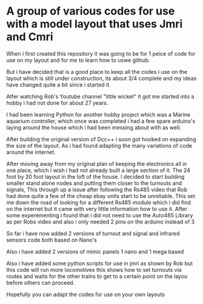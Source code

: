 # A group of various codes for use with a  model layout that uses Jmri and Cmri
When i first created this repository it was going to be for 1 peice of code for use on my layout 
and for me to learn how to uswe github.

But i have decided that is a good place to keep all the codes i use on the layout which is still
under construction, its about 3/4 complete and my ideas have changed quite a bit since i started it.

Atfer watching Rob's Youtube channel "little wicket" it got me started into a hobby i had not 
done for about 27 years.

I had been learning Python for another hobby project which was a Marine aquarium controller, which once
was completed i had a few spare arduino's laying around the house which i had been messing about with as well.

After building the original version of Dcc++ i soon got hooked on expanding the size of the layout. As i had found
adapting the many variations of code around the internet.

After moving away from my original plan of keeping the electronics all in one place, which i wish i had not already built 
a large section of it. The 24 foot by 20 foot layout in the loft of the house. I decided to start building smaller stand 
alone nodes and putting them closer to the turnouts and signals, This through up a issue after following the Rs485 video 
that Rob had done quite a few of the cheap ebay units start to be unreliable. This set me down the road of looking for a 
different Rs485 module which i did find on the internet but it came with very little information how to use it. 
After some experementing i found that i did not need to use the Auto485 Library as per Robs video and also i only
needed 2 pins on the arduino instead of 3

So far i have now added 2 versions of turnout and signal and infrared sensors code both based on Nano's

Also i have added 2 versions of mimic panels 1 nano and 1 mega based

Also i have added some python scripts for use in jmri as shown by Rob but this code will run more locomotives
this shows how to set turnouts via routes and waits for the other trains to get to a certain point on the layou before
others can proceed.

Hopefully you can adapt the codes for use on your own layouts



